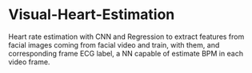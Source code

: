 # Visual-Heart-Estimation
Heart rate estimation with CNN and Regression to extract features from facial images coming from facial video and train, with them, and corresponding frame ECG label, a NN capable of estimate BPM in each video frame.
